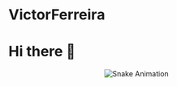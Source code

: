 # VictorFerreira
# Hi there 👋

<div align="center">
  <img src="https://raw.githubusercontent.com/seu-usuario/victorferreira/main/snake.svg" alt="Snake Animation">
</div>
